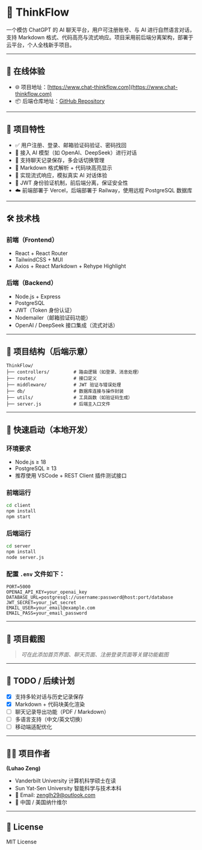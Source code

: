 
# 🧠 ThinkFlow

一个模仿 ChatGPT 的 AI 聊天平台，用户可注册账号、与 AI 进行自然语言对话，支持 Markdown 格式、代码高亮与流式响应。项目采用前后端分离架构，部署于云平台，个人全栈新手项目。

---

## 🔗 在线体验

- 🌐 项目地址：[https://www.chat-thinkflow.com](https://www.chat-thinkflow.com)
- 📦 后端仓库地址：[GitHub Repository](https://github.com/Louis-ZLH/ThinkFlow)

---

## 🚀 项目特性

- ✅ 用户注册、登录、邮箱验证码验证、密码找回
- 🧠 接入 AI 模型（如 OpenAI、DeepSeek）进行对话
- 💬 支持聊天记录保存，多会话切换管理
- 📜 Markdown 格式解析 + 代码块高亮显示
- 🔄 实现流式响应，模拟真实 AI 对话体验
- 🔐 JWT 身份验证机制，前后端分离，保证安全性
- ☁️ 前端部署于 Vercel，后端部署于 Railway，使用远程 PostgreSQL 数据库

---

## 🛠️ 技术栈

### 前端（Frontend）

- React + React Router
- TailwindCSS + MUI
- Axios + React Markdown + Rehype Highlight

### 后端（Backend）

- Node.js + Express
- PostgreSQL
- JWT（Token 身份认证）
- Nodemailer（邮箱验证码功能）
- OpenAI / DeepSeek 接口集成（流式对话）

---

## 📂 项目结构（后端示意）

```
ThinkFlow/
├── controllers/         # 路由逻辑（如登录、消息处理）
├── routes/              # 接口定义
├── middleware/          # JWT 验证与错误处理
├── db/                  # 数据库连接与操作封装
├── utils/               # 工具函数（如验证码生成）
├── server.js            # 后端主入口文件
```

---

## 🧪 快速启动（本地开发）

### 环境要求

- Node.js ≥ 18
- PostgreSQL ≥ 13
- 推荐使用 VSCode + REST Client 插件测试接口

### 前端运行

```bash
cd client
npm install
npm start
```

### 后端运行

```bash
cd server
npm install
node server.js
```

### 配置 `.env` 文件如下：

```env
PORT=5000
OPENAI_API_KEY=your_openai_key
DATABASE_URL=postgresql://username:password@host:port/database
JWT_SECRET=your_jwt_secret
EMAIL_USER=your_email@example.com
EMAIL_PASS=your_email_password
```

---

## 📸 项目截图

> _可在此添加首页界面、聊天页面、注册登录页面等关键功能截图_

---

## 📌 TODO / 后续计划

- [x] 支持多轮对话与历史记录保存
- [x] Markdown + 代码块美化渲染
- [ ] 聊天记录导出功能（PDF / Markdown）
- [ ] 多语言支持（中文/英文切换）
- [ ] 移动端适配优化

---

## 🙋‍♂️ 项目作者

**(Luhao Zeng)**  
- Vanderbilt University 计算机科学硕士在读
- Sun Yat-Sen University 智能科学与技术本科
- 📧 Email: zenglh29@outlook.com  
- 📍 中国 / 美国纳什维尔

---

## 📄 License

MIT License
